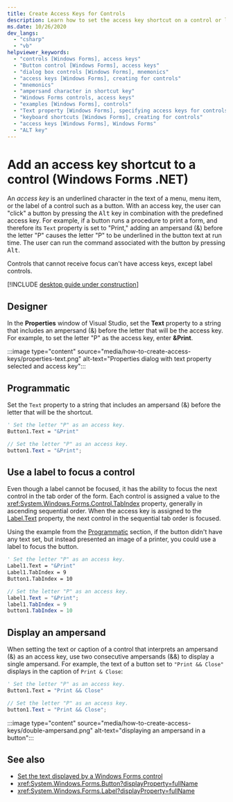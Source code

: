 ```yaml
---
title: Create Access Keys for Controls
description: Learn how to set the access key shortcut on a control or label in Windows Forms for .NET.
ms.date: 10/26/2020
dev_langs:
  - "csharp"
  - "vb"
helpviewer_keywords:
  - "controls [Windows Forms], access keys"
  - "Button control [Windows Forms], access keys"
  - "dialog box controls [Windows Forms], mnemonics"
  - "access keys [Windows Forms], creating for controls"
  - "mnemonics"
  - "ampersand character in shortcut key"
  - "Windows Forms controls, access keys"
  - "examples [Windows Forms], controls"
  - "Text property [Windows Forms], specifying access keys for controls"
  - "keyboard shortcuts [Windows Forms], creating for controls"
  - "access keys [Windows Forms], Windows Forms"
  - "ALT key"
---
```


# Add an access key shortcut to a control (Windows Forms .NET)

An *access key* is an underlined character in the text of a menu, menu item, or the label of a control such as a button. With an access key, the user can "click" a button by pressing the <kbd>Alt</kbd> key in combination with the predefined access key. For example, if a button runs a procedure to print a form, and therefore its `Text` property is set to "Print," adding an ampersand (&) before the letter "P" causes the letter "P" to be underlined in the button text at run time. The user can run the command associated with the button by pressing <kbd>Alt</kbd>.

Controls that cannot receive focus can't have access keys, except label controls.

[!INCLUDE [desktop guide under construction](../../includes/desktop-guide-preview-note.md)]

## Designer

In the **Properties** window of Visual Studio, set the **Text** property to a string that includes an ampersand (&) before the letter that will be the access key. For example, to set the letter "P" as the access key, enter **&Print**.

:::image type="content" source="media/how-to-create-access-keys/properties-text.png" alt-text="Properties dialog with text property selected and access key":::

## Programmatic

Set the `Text` property to a string that includes an ampersand (&) before the letter that will be the shortcut.

```vb
' Set the letter "P" as an access key.
Button1.Text = "&Print"
```

```csharp
// Set the letter "P" as an access key.
button1.Text = "&Print";
```

## Use a label to focus a control

Even though a label cannot be focused, it has the ability to focus the next control in the tab order of the form. Each control is assigned a value to the <xref:System.Windows.Forms.Control.TabIndex> property, generally in ascending sequential order. When the access key is assigned to the [Label.Text](xref:System.Windows.Forms.Label.Text) property, the next control in the sequential tab order is focused.

Using the example from the [Programmatic](#programmatic) section, if the button didn't have any text set, but instead presented an image of a printer, you could use a label to focus the button.

```vb
' Set the letter "P" as an access key.
Label1.Text = "&Print"
Label1.TabIndex = 9
Button1.TabIndex = 10
```

```csharp
// Set the letter "P" as an access key.
label1.Text = "&Print";
label1.TabIndex = 9
button1.TabIndex = 10
```

## Display an ampersand

When setting the text or caption of a control that interprets an ampersand (&) as an access key, use two consecutive ampersands (&&) to display a single ampersand. For example, the text of a button set to `"Print && Close"` displays in the caption of `Print & Close`:

```vb
' Set the letter "P" as an access key.
Button1.Text = "Print && Close"
```

```csharp
// Set the letter "P" as an access key.
button1.Text = "Print && Close";
```

:::image type="content" source="media/how-to-create-access-keys/double-ampersand.png" alt-text="displaying an ampersand in a button":::

## See also

- [Set the text displayed by a Windows Forms control](how-to-set-the-display-text.md)
- <xref:System.Windows.Forms.Button?displayProperty=fullName>
- <xref:System.Windows.Forms.Label?displayProperty=fullName>
